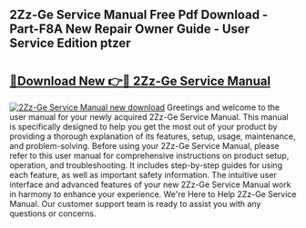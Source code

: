 ## 2Zz-Ge Service Manual Free Pdf Download - Part-F8A New Repair Owner Guide - User Service Edition ptzer

# <h2><a href="http://bc38065.oget.top/?id=2Zz-Ge+Service+Manual">🔗Download New 👉🔴 2Zz-Ge Service Manual</a></h2>

[![2Zz-Ge Service Manual new download](https://i.imgur.com/5g1atiW.png)](http://bc38065.oget.top/?id=2Zz-Ge+Service+Manual)
Greetings and welcome to the user manual for your newly acquired 2Zz-Ge Service Manual. This manual is specifically designed to help you get the most out of your product by providing a thorough explanation of its features, setup, usage, maintenance, and problem-solving. Before using your 2Zz-Ge Service Manual, please refer to this user manual for comprehensive instructions on product setup, operation, and troubleshooting. It includes step-by-step guides for using each feature, as well as important safety information. The intuitive user interface and advanced features of your new 2Zz-Ge Service Manual work in harmony to enhance your experience. We're Here to Help 2Zz-Ge Service Manual. Our customer support team is ready to assist you with any questions or concerns.
